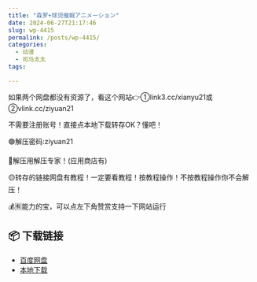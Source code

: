 ```yaml
---
title: "森罗+球児催眠アニメーション"
date: 2024-06-27T21:17:46
slug: wp-4415
permalink: /posts/wp-4415/
categories:
  - 动漫
  - 司马太太
tags:

---
```


如果两个网盘都没有资源了，看这个网站👉①link3.cc/xianyu21或②vlink.cc/ziyuan21

不需要注册账号！直接点本地下载转存OK？懂吧！

🟢解压密码:ziyuan21

🔵解压用解压专家！(应用商店有)

🟡转存的链接网盘有教程！一定要看教程！按教程操作！不按教程操作你不会解压！

💰🈶能力的宝，可以点左下角赞赏支持一下网站运行

## 📦 下载链接
- [百度网盘](https://blziyuan21.com/pay-download/4415?key=40890bc95f&down_id=0)
- [本地下载](https://blziyuan21.com/pay-download/4415?key=40890bc95f&down_id=1)


